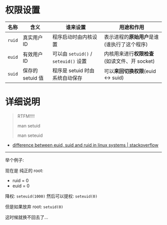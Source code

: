 # 权限设置

| 名称   | 含义             | 谁来设置                             | 用途和作用                                    |
| ------ | ---------------- | ------------------------------------ | --------------------------------------------- |
| `ruid` | 真实用户 ID      | 程序启动时由内核设置                 | 表示进程的**原始用户**是谁(谁执行了这个程序)  |
| `euid` | 有效用户 ID      | 可以由 `setuid()` / `seteuid()` 设置 | 内核用来进行**权限检查**(如读文件、开 socket) |
| `suid` | 保存的 setuid 值 | 程序是 setuid 时由系统自动保存       | 可以**来回切换权限**(euid <-> suid)           |

# 详细说明

> RTFM!!!!
>
> man setuid
>
> man seteuid

- [difference between euid, suid and ruid in linux systems | stackoverflow](https://stackoverflow.com/questions/33982789/difference-between-euid-suid-and-ruid-in-linux-systems)

---

举个例子:

现在是 纯正的 root:

- ruid = 0
- euid = 0

降权: `seteuid(1000)`
然后可以提权: `seteuid(0)`

但是如果放弃 root: `setuid(0)`

这时候就换不回去了...

